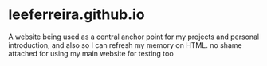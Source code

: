 ﻿# leeferreira.github.io
A website being used as a central anchor point for my projects and personal introduction, and also so I can refresh my memory on HTML. no shame attached for using my main website for testing too
